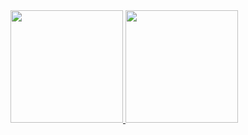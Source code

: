 <div>
  <a href="https://github.com/MathRover">
  <img height="180em" src="https://github-readme-stats.vercel.app/api?username=MathRover&show_icons=true&theme=tokyonight&include_all_commits=true&count_private=true"/>
  <img height="180em" src="https://github-readme-stats.vercel.app/api/top-langs/?username=MathRover&layout=compact&langs_count=8&theme=tokyonight"/>
</div>
<div>
    <img src="https://img.shields.io/badge/python-3670A0?style=for-the-badge&logo=html5&logoColor=white" alt="">
</div>
